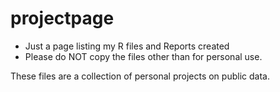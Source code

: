 # projectpage
- Just a page listing my R files and Reports created
- Please do NOT copy the files other than for personal use.

These files are a collection of personal projects on public data.

